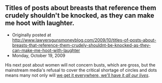 ## Titles of posts about breasts that reference them crudely shouldn't be knocked, as they can make me hoot with laughter.

 * Originally posted at http://www.lawyersgunsmoneyblog.com/2009/10/titles-of-posts-about-breasts-that-reference-them-crudely-shouldnt-be-knocked-as-they-can-make-me-hoot-with-laughter
 * Monday, October 19, 2009

His next post about women will not concern  busts, which are gross, but the mainstream media's refusal to cover the critical shortage of circles and dots means many not only will [we get it everywhere, 
we'll have it
 _all our lives_](http://en.wikipedia.org/wiki/Cooties#The\_Cooties\_Shot).
